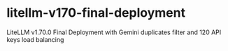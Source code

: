 # litellm-v170-final-deployment
LiteLLM v1.70.0 Final Deployment with Gemini duplicates filter and 120 API keys load balancing
